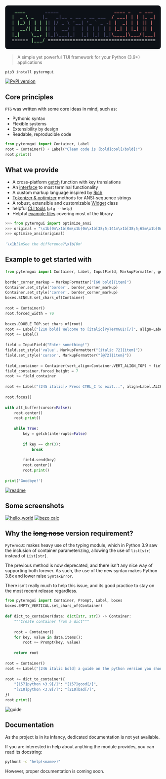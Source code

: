 <!-- Todo: these colors could be randomly generated -->
![title](https://github.com/bczsalba/pytermgui/raw/master/assets/title.png)

> A simple yet powerful TUI framework for your Python (3.9+) applications
```
pip3 install pytermgui
```
[![PyPI version](https://badge.fury.io/py/pytermgui.svg)](https://badge.fury.io/py/pytermgui)

Core principles
---------------

<!-- Look into rewording this one -->
`PTG` was written with some core ideas in mind, such as:
- Pythonic syntax
- Flexible systems
- Extensibility by design
- Readable, reproducible code

```python
from pytermgui import Container, Label
root = Container() + Label("Clean code is [bold]cool[/bold]!")
root.print()
```

What we provide
---------------

- A cross-platform [getch](https://github.com/bczsalba/pytermgui/blob/master/pytermgui/input.py) function with key translations
- An [interface](https://github.com/bczsalba/pytermgui/blob/master/pytermgui/ansi_interface.py) to most terminal functionality
- A custom markup language inspired by [Rich](https://github.com/willmcgugan/rich/tree/master/rich)
- [Tokenizer & optimizer](https://github.com/bczsalba/pytermgui/blob/master/pytermgui/parser.py) methods for ANSI-sequence strings
- A robust, extensible and customizable [Widget](https://github.com/bczsalba/pytermgui/blob/master/pytermgui/widgets) class
- helpful [CLI tools](https://github.com/bczsalba/pytermgui/blob/master/pytermgui/cmd.py) (`ptg --help`)
- Helpful [example files](https://github.com/bczsalba/pytermgui/blob/master/pytermgui/cmd.py) covering most of the library

```python
>>> from pytermgui import optimize_ansi
>>> original = "\x1b[0m\x1b[0m\x1b[0m\x1b[38;5;141m\x1b[38;5;65m\x1b[0m\x1b[1mSee the difference?\x1b[0m"
>>> optimize_ansi(original)

'\x1b[1mSee the difference?\x1b[0m'
```

Example to get started with
---------------------------
```python
from pytermgui import Container, Label, InputField, MarkupFormatter, getch, alt_buffer, boxes

border_corner_markup = MarkupFormatter("[60 bold]{item}")
Container.set_style('border', border_corner_markup)
Container.set_style('corner', border_corner_markup)
boxes.SINGLE.set_chars_of(Container)

root = Container()
root.forced_width = 70

boxes.DOUBLE_TOP.set_chars_of(root)
root += Label("[210 bold] Welcome to [italic]PyTermGUI![/]", align=Label.ALIGN_LEFT)
root += Label()

field = InputField("Enter something!")
field.set_style('value', MarkupFormatter("[italic 72]{item}"))
field.set_style('cursor', MarkupFormatter("[@72]{item}"))

field_container = Container(vert_align=Container.VERT_ALIGN_TOP) + field
field_container.forced_height = 7
root += field_container

root += Label("[245 italic]> Press CTRL_C to exit...", align=Label.ALIGN_RIGHT)

root.focus()

with alt_buffer(cursor=False):
    root.center()
    root.print()

    while True:
        key = getch(interrupts=False)

        if key == chr(3):
            break

        field.send(key)
        root.center()
        root.print()

print('Goodbye!')
```
[![readme](https://github.com/bczsalba/pytermgui/raw/master/assets/readme_image.png)](#example-to-get-started-with)

Some screenshots
----------------

[![hello_world](https://github.com/bczsalba/pytermgui/raw/master/assets/hello_world.png)](https://github.com/bczsalba/pytermgui/blob/master/examples/hello_world.py)
[![bezo calc](https://github.com/bczsalba/pytermgui/raw/master/assets/bezocalc.png)](https://github.com/bczsalba/pytermgui/blob/master/examples/bezocalc.py)

Why the ~~long nose~~ version requirement?
------------------------------------------

`PyTermGUI` makes heavy use of the typing module, which in Python 3.9 saw the inclusion of container parameterizing, allowing the use of `list[str]` instead of `List[str]`.

The previous method is now deprecated, and there isn't any nice way of supporting both forever. As such, the use of the new syntax makes Python 3.8x and lower raise `SyntaxError`.

There isn't really much to help this issue, and its good practice to stay on the most recent release regardless.

```python
from pytermgui import Container, Prompt, Label, boxes
boxes.EMPTY_VERTICAL.set_chars_of(Container)

def dict_to_container(data: dict[str, str]) -> Container:
    """Create container from a dict"""

    root = Container()
    for key, value in data.items():
        root += Prompt(key, value)

    return root

root = Container()
root += Label("[246 italic bold] a guide on the python version you should use")

root += dict_to_container({
    "[157]python >3.9[/]": "[157]good[/]",
    "[210]python <3.8[/]": "[210]bad[/]",
})
root.print()
```

![guide](https://github.com/bczsalba/pytermgui/raw/master/assets/version_guide.png)

Documentation
-------------

As the project is in its infancy, dedicated documentation is not yet available. 

If you are interested in help about anything the module provides, you can read its docstring:
```bash
python3 -c "help(<name>)"
```

However, proper documentation is coming soon.
